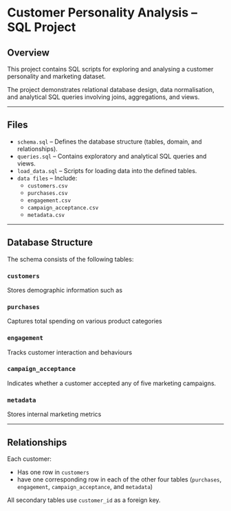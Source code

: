 #  Customer Personality Analysis – SQL Project

## Overview

This project contains SQL scripts for exploring and analysing a customer personality and marketing dataset. 

The project demonstrates relational database design, data normalisation, and analytical SQL queries involving joins, aggregations, and views.

---

## Files

- `schema.sql` – Defines the database structure (tables, domain, and relationships).
- `queries.sql` – Contains exploratory and analytical SQL queries and views.
- `load_data.sql` – Scripts for loading data into the defined tables.
- `data files` – Include:
  - `customers.csv`
  - `purchases.csv`
  - `engagement.csv`
  - `campaign_acceptance.csv`
  - `metadata.csv`

---

## Database Structure

The schema consists of the following tables:

### `customers`
Stores demographic information such as


### `purchases`
Captures total spending on various product categories


### `engagement`
Tracks customer interaction and behaviours


### `campaign_acceptance`
Indicates whether a customer accepted any of five marketing campaigns.

### `metadata`
Stores internal marketing metrics


---

## Relationships

Each customer:
- Has one row in `customers`
- have one corresponding row in each of the other four tables (`purchases`, `engagement`, `campaign_acceptance`, and `metadata`)

All secondary tables use `customer_id` as a foreign key.




